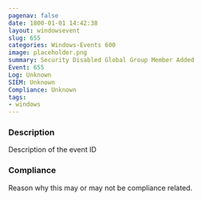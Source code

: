 ```yaml
---
pagenav: false
date: 1800-01-01 14:42:38
layout: windowsevent
slug: 655
categories: Windows-Events 600
image: placeholder.png
summary: Security Disabled Global Group Member Added
Event: 655
Log: Unknown
SIEM: Unknown
Compliance: Unknown
tags:
- windows
---
```


### Description

Description of the event ID

### Compliance

Reason why this may or may not be compliance related.
